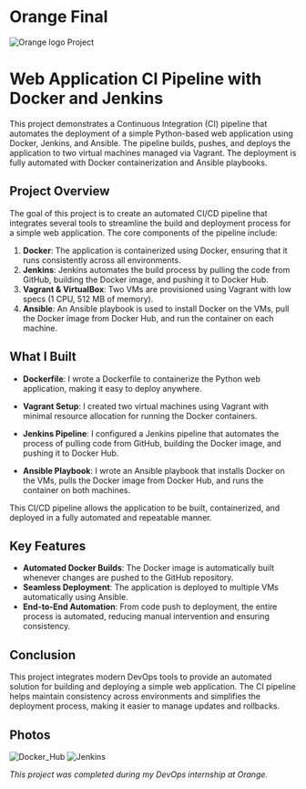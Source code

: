 # Orange Final
![Orange logo](https://github.com/user-attachments/assets/21bac1d4-ead6-48e6-b61e-967bd2b6149e)
 Project

# Web Application CI Pipeline with Docker and Jenkins

This project demonstrates a Continuous Integration (CI) pipeline that automates the deployment of a simple Python-based web application using Docker, Jenkins, and Ansible. The pipeline builds, pushes, and deploys the application to two virtual machines managed via Vagrant. The deployment is fully automated with Docker containerization and Ansible playbooks.

## Project Overview

The goal of this project is to create an automated CI/CD pipeline that integrates several tools to streamline the build and deployment process for a simple web application. The core components of the pipeline include:

1. **Docker**: The application is containerized using Docker, ensuring that it runs consistently across all environments.
2. **Jenkins**: Jenkins automates the build process by pulling the code from GitHub, building the Docker image, and pushing it to Docker Hub.
3. **Vagrant & VirtualBox**: Two VMs are provisioned using Vagrant with low specs (1 CPU, 512 MB of memory).
4. **Ansible**: An Ansible playbook is used to install Docker on the VMs, pull the Docker image from Docker Hub, and run the container on each machine.

## What I Built

  
- **Dockerfile**: I wrote a Dockerfile to containerize the Python web application, making it easy to deploy anywhere.

- **Vagrant Setup**: I created two virtual machines using Vagrant with minimal resource allocation for running the Docker containers.

- **Jenkins Pipeline**: I configured a Jenkins pipeline that automates the process of pulling code from GitHub, building the Docker image, and pushing it to Docker Hub.

- **Ansible Playbook**: I wrote an Ansible playbook that installs Docker on the VMs, pulls the Docker image from Docker Hub, and runs the container on both machines.

This CI/CD pipeline allows the application to be built, containerized, and deployed in a fully automated and repeatable manner.

## Key Features

- **Automated Docker Builds**: The Docker image is automatically built whenever changes are pushed to the GitHub repository.
- **Seamless Deployment**: The application is deployed to multiple VMs automatically using Ansible.
- **End-to-End Automation**: From code push to deployment, the entire process is automated, reducing manual intervention and ensuring consistency.

## Conclusion

This project integrates modern DevOps tools to provide an automated solution for building and deploying a simple web application. The CI pipeline helps maintain consistency across environments and simplifies the deployment process, making it easier to manage updates and rollbacks.

## Photos
![Docker_Hub](https://github.com/user-attachments/assets/7ed35fc2-67b2-43a0-8bd2-494a99300e0b)
![Jenkins](https://github.com/user-attachments/assets/93896fe5-c28b-4a6d-9e01-08af392f170c)



*This project was completed during my DevOps internship at Orange.*
